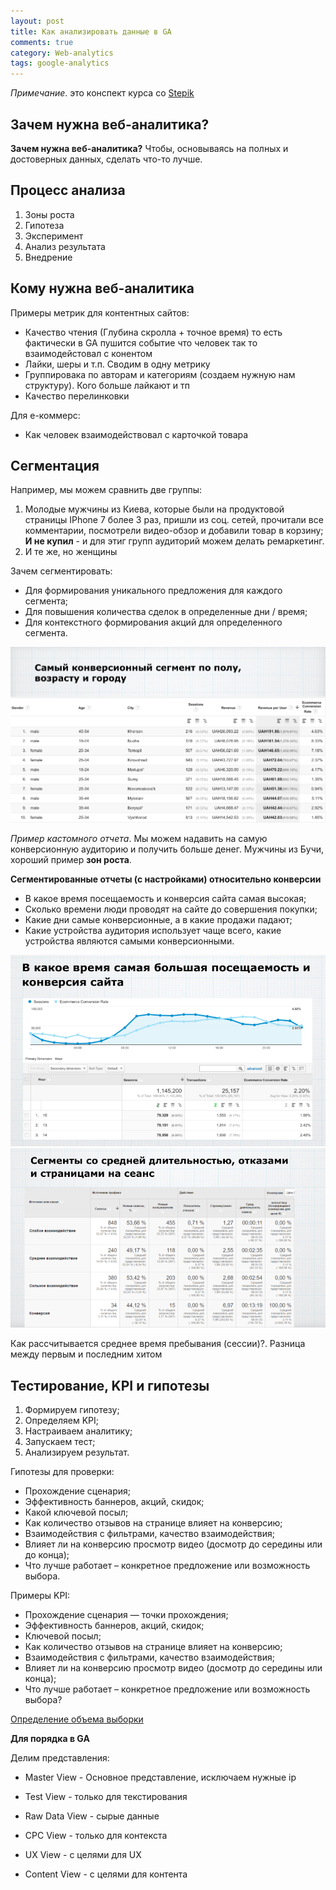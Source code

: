 ```yaml
---
layout: post
title: Как анализировать данные в GA
comments: true
category: Web-analytics
tags: google-analytics
---
```


*Примечание*. это конспект курса со [Stepik](https://stepik.org/course/1878/syllabus)

## Зачем нужна веб-аналитика?

**Зачем нужна веб-аналитика?** Чтобы, основываясь на полных и достоверных данных, сделать что-то лучше.

## Процесс анализа

1. Зоны роста
2. Гипотеза
3. Эксперимент
4. Анализ результата
5. Внедрение


## Кому нужна веб-аналитика

Примеры метрик для контентных сайтов:

- Качество чтения (Глубина скролла + точное время) то есть фактически в GA пушится событие что человек так то взаимодейстовал с конентом
- Лайки, шеры и т.п. Сводим в одну метрику
- Группировака по авторам и категориям (создаем нужную нам структуру). Кого больше лайкают и тп
- Качество перелинковки

Для е-коммерс:

- Как человек взаимодействовал с карточкой товара

## Сегментация 

Например, мы можем сравнить две группы:

1. Молодые мужчины из Киева, которые были на продуктовой страницы IPhone 7 более 3 раз, пришли из соц. сетей, прочитали все комментарии, посмотрели видео-обзор и добавили товар в корзину; **И не купил** - и для этиг групп аудиторий можем делать ремаркетинг.
2. И те же, но женщины

Зачем сегментировать:

- Для формирования уникального предложения для каждого сегмента;
- Для повышения количества сделок в определенные дни / время;
- Для контекстного формирования акций для определенного сегмента.


<img src="/assets/img/2020-06-06-kak-analyzirovat-dannye/1.png"> 

*Пример кастомного отчета*. Мы можем надавить на самую конверсионную аудиторию и получить больше денег. Мужчины из Бучи, хороший пример **зон роста**.

**Сегментированные отчеты (с настройками) относительно конверсии**
- В какое время посещаемость и конверсия сайта самая высокая;
- Сколько времени люди проводят на сайте до совершения покупки;
- Какие дни самые конверсионные, а в какие продажи падают;
- Какие устройства аудитория использует чаще всего, какие устройства являются самыми конверсионными.

<img src="/assets/img/2020-06-06-kak-analyzirovat-dannye/2.png">
<img src="/assets/img/2020-06-06-kak-analyzirovat-dannye/3.png">

Как рассчитывается среднее время пребывания (сессии)?. 
Разница между первым и последним хитом

## Тестирование, KPI и гипотезы

1. Формируем гипотезу;
2. Определяем KPI;
3. Настраиваем аналитику;
4. Запускаем тест;
5. Анализируем результат.

Гипотезы для проверки:
- Прохождение сценария;
- Эффективность баннеров, акций, скидок;
- Какой ключевой посыл;
- Как количество отзывов на странице влияет на конверсию;
- Взаимодействия с фильтрами, качество взаимодействия;
- Влияет ли на конверсию просмотр видео (досмотр до середины или до конца);
- Что лучше работает – конкретное предложение или возможность выбора.

Примеры KPI:
- Прохождение сценария — точки прохождения;
- Эффективность баннеров, акций, скидок;
- Ключевой посыл;
- Как количество отзывов на странице влияет на конверсию;
- Взаимодействия с фильтрами, качество взаимодействия;
- Влияет ли на конверсию просмотр видео (досмотр до середины или конца);
- Что лучше работает – конкретное предложение или возможность выбора?

[Определение объема выборки](https://www.evanmiller.org/ab-testing/sample-size.html)

**Для порядка в GA**

Делим представления:

- Master View - Основное представление, исключаем нужные ip
- Test View - только для текстирования
- Raw Data View - сырые данные

- CPC View - только для контекста
- UX View - с целями для UX
- Content View - с целями для контента









